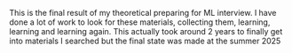 This is the final result of my theoretical preparing for ML interview. I have done a lot of work to look for these materials, collecting them, learning, learning and learning again. This actually took around 2 years to finally get into materials I searched but the final state was made at the summer 2025
